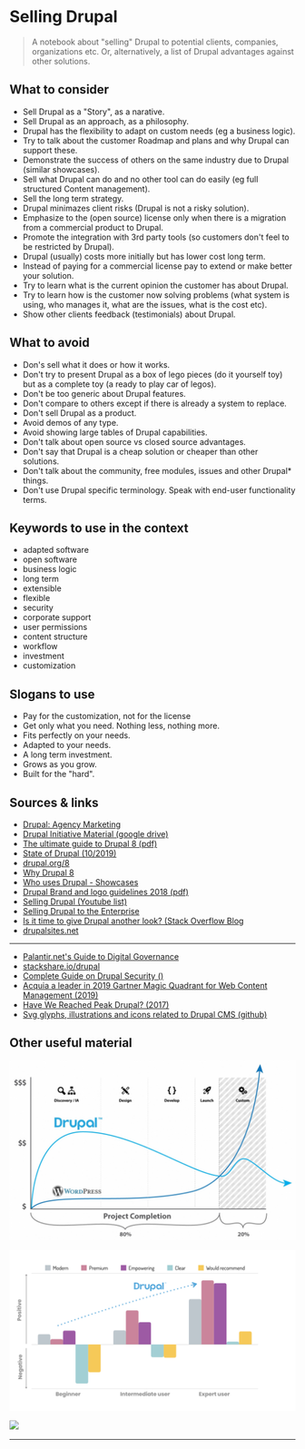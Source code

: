 # Selling Drupal
> A notebook about "selling" Drupal to potential clients, companies, organizations etc. Or, alternatively, a list of Drupal advantages against other solutions.

## What to consider
- Sell Drupal as a "Story", as a narative.
- Sell Drupal as an approach, as a philosophy.
- Drupal has the flexibility to adapt on custom needs (eg a business logic).
- Try to talk about the customer Roadmap and plans and why Drupal can support these.
- Demonstrate the success of others on the same industry due to Drupal (similar showcases).
- Sell what Drupal can do and no other tool can do easily (eg full structured Content management).
- Sell the long term strategy.
- Drupal minimazes client risks (Drupal is not a risky solution).
- Emphasize to the (open source) license only when there is a migration from a commercial product to Drupal.
- Promote the integration with 3rd party tools (so customers don't feel to be restricted by Drupal).
- Drupal (usually) costs more initially but has lower cost long term.
- Instead of paying for a commercial license pay to extend or make better your solution.
- Try to learn what is the current opinion the customer has about Drupal.
- Try to learn how is the customer now solving problems (what system is using, who manages it, what are the issues, what is the cost etc).
- Show other clients feedback (testimonials) about Drupal.

## What to avoid
- Don's sell what it does or how it works.
- Don't try to present Drupal as a box of lego pieces (do it yourself toy) but as a complete toy (a ready to play car of legos).
- Don't be too generic about Drupal features.
- Don't compare to others except if there is already a system to replace.
- Don't sell Drupal as a product.
- Avoid demos of any type.
- Avoid showing large tables of Drupal capabilities.
- Don't talk about open source vs closed source advantages.
- Don't say that Drupal is a cheap solution or cheaper than other solutions.
- Don't talk about the community, free modules, issues and other Drupal* things.
- Don't use Drupal specific terminology. Speak with end-user functionality terms.

## Keywords to use in the context
- adapted software
- open software
- business logic
- long term
- extensible
- flexible
- security
- corporate support
- user permissions
- content structure
- workflow
- investment
- customization

## Slogans to use
- Pay for the customization, not for the license
- Get only what you need. Nothing less, nothing more.
- Fits perfectly on your needs.
- Adapted to your needs.
- A long term investment.
- Grows as you grow.
- Built for the "hard".


## Sources & links
- [Drupal: Agency Marketing](https://www.drupal.org/community/agency-marketing)
- [Drupal Initiative Material (google drive)](https://drive.google.com/drive/folders/1ZkRt80-XuEmAIka_w3SLv8stc4zlaFwG)
- [The ultimate guide to Drupal 8 (pdf)](https://www.acquia.com/sites/acquia.com/files/documents/2019-05/UltimateGuideToDrupal_8.7.pdf)
- [State of Drupal (10/2019)](https://dri.es/state-of-drupal-presentation-october-2019)
- [drupal.org/8](https://www.drupal.org/8)
- [Why Drupal 8](https://www.drupal.com/why-drupal-8)
- [Who uses Drupal - Showcases](https://www.drupal.com/showcases)
- [Drupal Brand and logo guidelines 2018 (pdf)](https://drive.google.com/file/d/1sgVB1xOeLxnBNfuke73W86f1zrztttGQ/view)
- [Selling Drupal (Youtube list)](https://www.youtube.com/playlist?list=PLu2UqJVurcrveBrIuRUvQPLld2Spg_Hzg)
- [Selling Drupal to the Enterprise](https://vimeo.com/55590561)
- [Is it time to give Drupal another look? (Stack Overflow Blog](https://stackoverflow.blog/2020/06/23/is-it-time-to-give-drupal-another-look)
- [drupalsites.net](https://drupalsites.net)

---

- [Palantir.net's Guide to Digital Governance](https://www.palantir.net/node/731)
- [stackshare.io/drupal](https://stackshare.io/drupal)
- [Complete Guide on Drupal Security ()](https://www.keycdn.com/blog/drupal-security)
- [Acquia a leader in 2019 Gartner Magic Quadrant for Web Content Management (2019)](https://dri.es/acquia-a-leader-in-2019-gartner-magic-quadrant-for-web-content-management)
- [Have We Reached Peak Drupal? (2017)](https://www.previousnext.com.au/blog/have-we-reached-peak-drupal)
- [Svg glyphs, illustrations and icons related to Drupal CMS (github)](https://github.com/theodorosploumis/drupal-glyphs)

## Other useful material
![](drupal_vs_wp.jpeg)

![](curve_roles.png)

![](drupal_vs_wp.png)

---

